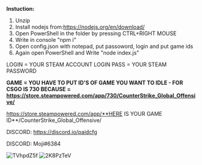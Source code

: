 **Instuction:**

1. Unzip
2. Install nodejs from:https://nodejs.org/en/download/
3. Open PowerShell in the folder by pressing CTRL+RIGHT MOUSE
4. Write in console "npm i"
5. Open config.json with notepad, put passoword, login and put game ids
6. Again open PowerShell and Write "node index.js"

LOGIN = YOUR STEAM ACCOUNT LOGIN
PASS = YOUR STEAM PASSWORD

**GAME = YOU HAVE TO PUT ID'S OF GAME YOU WANT TO IDLE - FOR CSGO IS 730 BECAUSE = https://store.steampowered.com/app/730/CounterStrike_Global_Offensive/**

https://store.steampowered.com/app/**HERE IS YOUR GAME ID**/CounterStrike_Global_Offensive/


DISCORD: https://discord.io/paidcfg

DISCORD: Moji#6384



![TVhpdZ5f](https://user-images.githubusercontent.com/68261971/111873432-8be0e600-8990-11eb-8745-8cab743e22fe.png)
![2K8PzTeV](https://user-images.githubusercontent.com/68261971/111873440-91d6c700-8990-11eb-8f64-0babb73d3dca.png)
